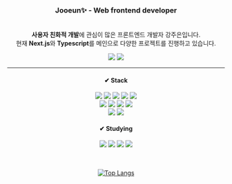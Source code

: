 <div align="center">

### Jooeun✨ - Web frontend developer<br/><br/>

**사용자 친화적 개발**에 관심이 많은 프론트엔드 개발자 강주은입니다.   
현재 **Next.js**와 **Typescript**를 메인으로 다양한 프로젝트를 진행하고 있습니다.   

<a href="https://guuumi.tistory.com/" target="_blank"><img src="https://img.shields.io/badge/Tech Blog-09a5ed?style=flat-square"/></a> <a href="https://jooeun-k.github.io/TIL/" target="_blank"><img src="https://img.shields.io/badge/TIL-a5ebda?style=flat-square"/></a>
  
---
   
#### ✔ Stack
<img src="https://img.shields.io/badge/JavaScript-F7DF1E?style=flat-square&logo=JavaScript&logoColor=white"/> <img src="https://img.shields.io/badge/TypeScript-3178C6?style=flat-square&logo=TypeScript&logoColor=white"/> <img src="https://img.shields.io/badge/Emotion-d36ac2?style=flat-square"/> <img src="https://img.shields.io/badge/HTML5-E34F26?style=flat-square&logo=HTML5&logoColor=white"/> <img src="https://img.shields.io/badge/CSS3-1572B6?style=flat-square&logo=CSS3&logoColor=white"/><br/>
<img src="https://img.shields.io/badge/React-61DAFB?style=flat-square&logo=React&logoColor=white"/> <img src="https://img.shields.io/badge/Next.js-000000?style=flat-square&logo=Next.js&logoColor=white"/> <img src="https://img.shields.io/badge/GraphQL-E10098?style=flat-square&logo=GraphQL&logoColor=white"/> <img src="https://img.shields.io/badge/Apollo Client-311C87?style=flat-square&logo=Apollo GraphQL&logoColor=white"/><br/>
<img src="https://img.shields.io/badge/jQuery-0769AD?style=flat-square&logo=jQuery&logoColor=white"/> <img src="https://img.shields.io/badge/Scss-CC6699?style=flat-square&logo=Sass&logoColor=white"/>
   
#### ✔ Studying
<img src="https://img.shields.io/badge/GCP-4285F4?style=flat-square&logo=Google Cloud&logoColor=white"/> <img src="https://img.shields.io/badge/AWS-232F3E?style=flat-square&logo=Amazon AWS&logoColor=white"/> <img src="https://img.shields.io/badge/Docker-2496ED?style=flat-square&logo=Docker&logoColor=white"/> <img src="https://img.shields.io/badge/React Native-61DAFB?style=flat-square&logo=React&logoColor=white"/>
   

   
   <br/><br/>
   [![Top Langs](https://github-readme-stats.vercel.app/api/top-langs/?username=Jooeun-K&layout=compact)](https://github.com/anuraghazra/github-readme-stats)
</div>
